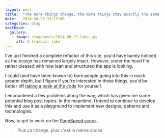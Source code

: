 ```yaml
---
layout: post
title:  "The more things change, the more things stay exactly the same"
date:   2014-08-23 19:17:00
categories: blog
masthead:
  gallery:
   - image: /img/posts/2014-08-23_lake.jpg
     alt: A tranquil lake
---
```


I've just finished a complete refactor of this site, you'd have barely noticed as the design has remained largely intact. However, under the hood I'm rather pleased with how lean and structured the app is looking.

I could (and have been known to) bore people going into this in much greater depth, but I figure if you're interested in these things, you'd be better off [taking a peek at the code](http://github.com/oller/davidollerhead.com) for yourself.

I encountered a few problems along the way, which has given me some potential blog post topics.  In the meantime, I intend to continue to develop this and use it as a playground to implement new designs, patterns and technologies.

Now, to get to work on the [PageSpeed score](https://developers.google.com/speed/pagespeed/insights/?url=http%3A%2F%2Fdavidollerhead.com%2Fblog%2Findex.html&tab=desktop)&hellip;

> Plus ça change, plus c'est la même chose
